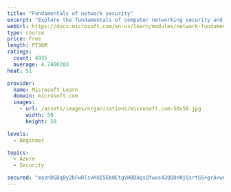 ```yaml
---
title: "Fundamentals of network security"
excerpt: "Explore the fundamentals of computer networking security and monitoring."
webUrl: https://docs.microsoft.com/en-us/learn/modules/network-fundamentals-2/
type: course
price: Free
length: PT36M
ratings:
  count: 4935
  average: 4.7400203
heat: 51

provider:
  name: Microsoft Learn
  domain: microsoft.com
  images:
    - url: /assets/images/organizations/microsoft.com-50x50.jpg
      width: 50
      height: 50

levels:
  - Beginner

topics:
  - Azure
  - Security

secured: "maznDGBq8y2bFwRlsvKOI5Eb0EtgVHBDAqsQYwxs42QQ8nNjQsrtGS+grA+wnD/WgzIthsruXgEHRPcKhG4MrxK26aVdDxH8Nv0kcY4DskAYH8GNb51/D+D3bCntvMxD9J6orFrbkh4rt55I+ZdfjacHxHzDM0UjF+hUqIQatFvFBdCiED8qg+hcSEGmaZs6qwfl4bWKQU10xDCw4PUPMWrQt4QH4U3K9vYRooSouxyNtA1hgaw2KVIEpUJRaA/ra6K3b/+neljNMnZ75ptms6m8zbjt3quM9XnDNozkqZzRwYCXLvDbFePL/cw/Ot8Zb2KB770jNx3vJzGtquevakVRYyad6fEs5Z1+CXguunvDwJ2kLN83cMUvr1Ol3G+9uSyY8mKXCjqj+IoOG0Cn/JYuMJiQrwgM8scavQRJNN8=;dNAvuSkwRZdVjRTtmDNNEA=="
---
```


